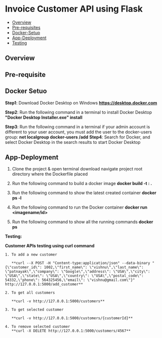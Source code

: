 #  Invoice Customer API using Flask

- [Overview](#overview)
- [Pre-requisites](#pre-requisites)
- [Docker-Setup](#Docker-Setup)
- [App-Deployment](#App-deployment)
- [Testing](#Curl-Interface)

## Overview 

## Pre-requisite 

## Docker Setuo

**Step1**:
Download Docker Desktop on Windows
    **https://desktop.docker.com**
    
**Step2**: 
Run the following command in a terminal to install Docker Desktop
    **"Docker Desktop Installer.exe" install**
    
**Step3**:
Run the following command in a terminal if your admin account is different to your user account, you must add the user to the docker-users group:
    **net localgroup docker-users <user> /add**
**Step4**:
Search for Docker, and select Docker Desktop in the search results to start Docker Desktop

   
## App-Deployment
1. Clone the project  & open terminal download navigate project root directory where the Dockerfile placed

1. Run the following command to build a docker image
**docker build -t <imagename>:<tag> .**

1. Run the following command to show the latest created container
     **docker ps -l**

1. Run the following command to run the Docker container
         **docker run <imagename/id>**
1. Run the following command to show all the running commands
     **docker ps**
   
**Testing:** 

**Customer APIs testing using curl command**
 ```
1. To add a new customer

    **curl --X POST -H "Content-type:application/json" --data-binary "{\"customer_id\": 1002,\"first_name\": \"vishnu\",\"last_name\": \"patnayak\",\"company\": \"Google\",\"address\": \"USA\",\"city\": \"USA\",\"state\": \"USA\",\"country\": \"USA\",\"postal_code\": 54332,\"phone\": 564325456,\"email\": \"vishnu@gmail.com\"}" http://127.0.0.1:5000/add_customer**
    
2. To get all customers

    **curl -v http://127.0.0.1:5000/customers**
  
3. To get selected customer

    **curl -v http://127.0.0.1:5000/customers/{customerId}**
 
4. To remove selected customer
    **curl -X DELETE http://127.0.0.1:5000/customers/4567**
```   
